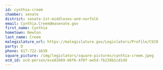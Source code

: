 ```yaml
---
id: cynthia-creem
chamber: senate
district: senate-1st-middlesex-and-norfolk
email: Cynthia.Creem@masenate.gov
first_name: Cynthia
hometown: Newton
last_name: Creem
malegislature_url: https://malegislature.gov/Legislators/Profile/CSC0
party: D
phone: 617-722-1639
square_picture: /img/legislators/square-pictures/cynthia-creem.jpeg
ocd_id: ocd-person/ece82669-b6f6-4f0f-ae5d-7b238b1cd1dd
---
```

